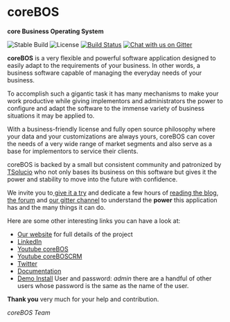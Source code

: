 coreBOS
=======

**core Business Operating System**

![Stable Build](https://corebos.org/stable.svg)
![License](https://corebos.org/license.svg)
[![Build Status](https://travis-ci.org/tsolucio/corebos.svg?branch=master)](https://travis-ci.org/tsolucio/corebos)
[![Chat with us on Gitter](https://badges.gitter.im/phpmd/community.svg)](https://gitter.im/corebos/discuss?utm_source=badge&utm_medium=badge&utm_campaign=pr-badge)


**coreBOS** is a very flexible and powerful software application designed to easily adapt to the requirements of your business. In other words, a business software capable of managing the everyday needs of your business.

To accomplish such a gigantic task it has many mechanisms to make your work productive while giving implementors and administrators the power to configure and adapt the software to the immense variety of business situations it may be applied to.

With a business-friendly license and fully open source philosophy where your data and your customizations are always yours, coreBOS can cover the needs of a very wide range of market segments and also serve as a base for implementors to service their clients.

coreBOS is backed by a small but consistent community and patronized by [TSolucio](https://tsolucio.com) who not only bases its business on this software but gives it the power and stability to move into the future with confidence.

We invite you to[ give it a try](http://corebos.org/documentation/doku.php?id=en:install550) and dedicate a few hours of [reading the blog](http://blog.corebos.org), [the forum](http://discussions.corebos.org/) and [our gitter channel](https://gitter.im/corebos/discuss) to understand the **power** this application has and the many things it can do.

Here are some other interesting links you can have a look at:
 - [Our website](http://corebos.org/) for full details of the project
 - [LinkedIn](http://www.linkedin.com/groups/coreBOS-7479130?trk=my_groups-b-grp-v)
 - [Youtube coreBOS](https://www.youtube.com/channel/UCmUzoelIqe2eL3YvEv5kLYw)
 - [Youtube coreBOSCRM](https://www.youtube.com/channel/UCqH0YuMrOI9HSEObq3xqXLQ)
 - [Twitter](https://twitter.com/coreBOSBeat)
 - [Documentation](http://corebos.org/documentation/)
 - [Demo Install](http://demo.corebos.com/) User and password: _admin_ there are a handful of other users whose password is the same as the name of the user.


**Thank you** very much for your help and contribution.

*coreBOS Team*

